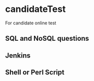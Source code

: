 # candidateTest
For candidate online test


## SQL and NoSQL questions


## Jenkins


## Shell or Perl Script


